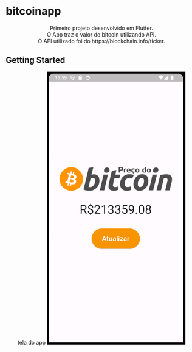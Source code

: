 # bitcoinapp
<p align="center">
Primeiro projeto desenvolvido em Flutter.</br>
O App traz o valor do bitcoin utilizando API.</br>
O API utilizado foi do https://blockchain.info/ticker.</br>
</p>

## Getting Started


<p align="center">
<a> tela do app </a>
<img src="https://github.com/jhoitimamoru/bitcoinapp/blob/master/Imagens/tela1.PNG">
</p>

